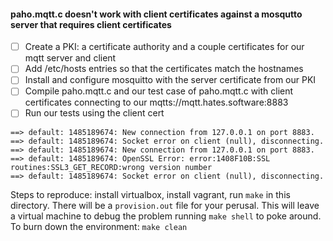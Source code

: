 #### paho.mqtt.c doesn't work with client certificates against a mosqutto server that requires client certificates

  - [ ] Create a PKI: a certificate authority and a couple certificates for our mqtt server and client
  - [ ] Add /etc/hosts entries so that the certificates match the hostnames
  - [ ] Install and configure mosquitto with the server certificate from our PKI
  - [ ] Compile paho.mqtt.c and our test case of paho.mqtt.c with client certificates connecting to our mqtts://mqtt.hates.software:8883
  - [ ] Run our tests using the client cert

```
==> default: 1485189674: New connection from 127.0.0.1 on port 8883.
==> default: 1485189674: Socket error on client (null), disconnecting.
==> default: 1485189674: New connection from 127.0.0.1 on port 8883.
==> default: 1485189674: OpenSSL Error: error:1408F10B:SSL routines:SSL3_GET_RECORD:wrong version number
==> default: 1485189674: Socket error on client (null), disconnecting.
```

Steps to reproduce: install virtualbox, install vagrant, run `make` in this directory. There will be a `provision.out` file for your perusal.
This will leave a virtual machine to debug the problem running `make shell` to poke around.
To burn down the environment: `make clean`
